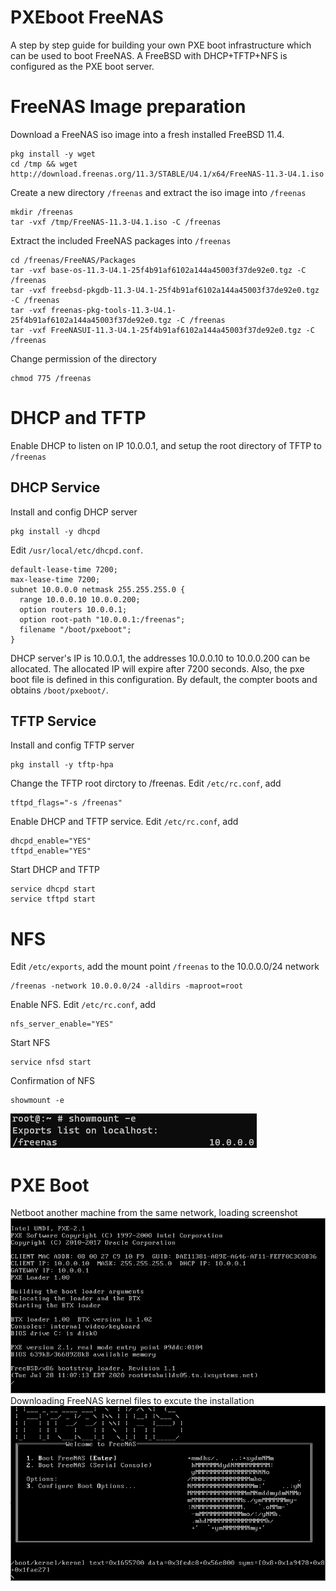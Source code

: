 # PXEboot FreeNAS
A step by step guide for building your own PXE boot infrastructure which can be used to boot FreeNAS.
A FreeBSD with DHCP+TFTP+NFS is configured as the PXE boot server.

# FreeNAS Image preparation
Download a FreeNAS iso image into a fresh installed FreeBSD 11.4.
```
pkg install -y wget
cd /tmp && wget http://download.freenas.org/11.3/STABLE/U4.1/x64/FreeNAS-11.3-U4.1.iso
```
Create a new directory `/freenas` and extract the iso image into `/freenas`
```
mkdir /freenas
tar -vxf /tmp/FreeNAS-11.3-U4.1.iso -C /freenas
```
Extract the included FreeNAS packages into `/freenas`
```
cd /freenas/FreeNAS/Packages
tar -vxf base-os-11.3-U4.1-25f4b91af6102a144a45003f37de92e0.tgz -C /freenas
tar -vxf freebsd-pkgdb-11.3-U4.1-25f4b91af6102a144a45003f37de92e0.tgz -C /freenas
tar -vxf freenas-pkg-tools-11.3-U4.1-25f4b91af6102a144a45003f37de92e0.tgz -C /freenas
tar -vxf FreeNASUI-11.3-U4.1-25f4b91af6102a144a45003f37de92e0.tgz -C /freenas
```
Change permission of the directory
```
chmod 775 /freenas
```
# DHCP and TFTP
Enable DHCP to listen on IP 10.0.0.1, and setup the root directory of TFTP to `/freenas`
## DHCP Service
Install and config DHCP server
```
pkg install -y dhcpd
```
Edit `/usr/local/etc/dhcpd.conf`. 
```
default-lease-time 7200;
max-lease-time 7200;
subnet 10.0.0.0 netmask 255.255.255.0 {
  range 10.0.0.10 10.0.0.200;
  option routers 10.0.0.1;
  option root-path "10.0.0.1:/freenas";
  filename "/boot/pxeboot";
}
```
DHCP server's IP is 10.0.0.1, the addresses 10.0.0.10 to 10.0.0.200 can be allocated. The allocated IP will expire after 7200 seconds. Also, the pxe boot file is defined in this configuration. By default, the compter boots and obtains `/boot/pxeboot/`.
## TFTP Service
Install and config TFTP server
```
pkg install -y tftp-hpa
```
Change the TFTP root dirctory to /freenas. Edit `/etc/rc.conf`, add
```
tftpd_flags="-s /freenas"
```
Enable DHCP and TFTP service. Edit `/etc/rc.conf`, add
```
dhcpd_enable="YES"
tftpd_enable="YES"
```
Start DHCP and TFTP
```
service dhcpd start
service tftpd start
```
# NFS
Edit `/etc/exports`, add the mount point `/freenas` to the 10.0.0.0/24 network
```
/freenas -network 10.0.0.0/24 -alldirs -maproot=root
```
Enable NFS. Edit `/etc/rc.conf`, add
```
nfs_server_enable="YES"
```
Start NFS
```
service nfsd start
```
Confirmation of NFS
```
showmount -e
```
![Mountpoint](nfs_mount.png)
# PXE Boot
Netboot another machine from the same network, loading screenshot
![pxeboot](pxe_load.png)
Downloading FreeNAS kernel files to excute the installation
![kernel](kernel_load.png)
